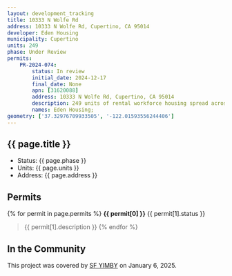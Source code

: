 ```yaml
---
layout: development_tracking
title: 10333 N Wolfe Rd
address: 10333 N Wolfe Rd, Cupertino, CA 95014
developer: Eden Housing
municipality: Cupertino
units: 249
phase: Under Review
permits:
    PR-2024-074:
        status: In review
        initial_date: 2024-12-17
        final_date: None
        apn: [31620088]
        address: 10333 N Wolfe Rd, Cupertino, CA 95014
        description: 249 units of rental workforce housing spread across seven buildings on a 5.16-acre parcel. The project will include 219 parking spaces split across surface parking and a concrete parking podium. The project will also contain a variety of outdoor spaces and a portion of the Tamien Innu bicycle-pedestrian trail.
        names: Eden Housing;
geometry: ['37.32976709933505', '-122.01593556244406']
---
```


## {{ page.title }}

- Status: {{ page.phase }}
- Units: {{ page.units }}
- Address: {{ page.address }}

## Permits

{% for permit in page.permits %}
  **{{ permit[0] }}** <span class="tag">{{ permit[1].status }}</span>
  >{{ permit[1].description }}
{% endfor %}

## In the Community

This project was covered by [SF YIMBY](https://sfyimby.com/2025/01/preliminary-permits-for-freeway-adjacent-housing-in-cupertino.html) on January 6, 2025.